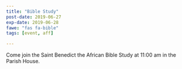 ```yaml
---
title: "Bible Study"
post-date: 2019-06-27
exp-date: 2019-06-28
fawe: "fas fa-bible"
tags: [event, aff]

---
```

Come join the Saint Benedict the African Bible Study at 11:00 am in the Parish House.